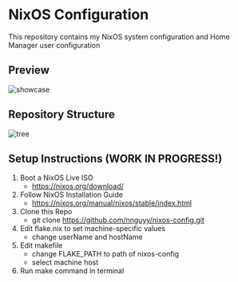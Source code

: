 # NixOS Configuration
This repository contains my NixOS system configuration and Home Manager user configuration

## Preview
![showcase](https://github.com/user-attachments/assets/7bbbd8a3-ffa8-4c40-b2d5-472c851dfaf4)

## Repository Structure          
![tree](https://github.com/user-attachments/assets/9f8c8a52-ada5-44ef-bd72-3eba3772ece7)

## Setup Instructions (WORK IN PROGRESS!)
1. Boot a NixOS Live ISO
   - https://nixos.org/download/
3. Follow NixOS Installation Guide
   - https://nixos.org/manual/nixos/stable/index.html
4. Clone this Repo
   - git clone https://github.com/nnguyy/nixos-config.git
5. Edit flake.nix to set machine-specific values
   - change userName and hostName
7. Edit makefile
   - change FLAKE_PATH to path of nixos-config
   - select machine host
8. Run make command in terminal
